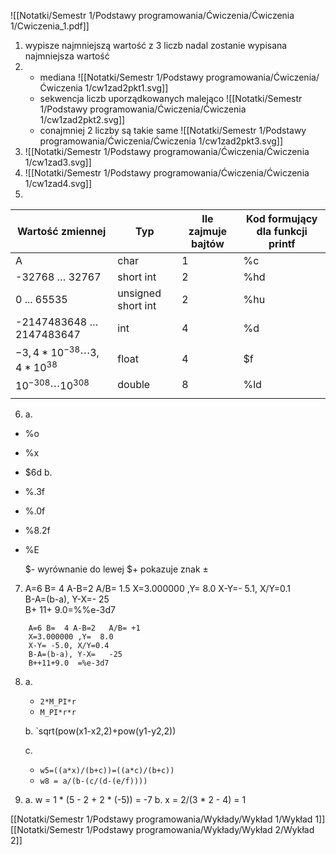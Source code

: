 ![[Notatki/Semestr 1/Podstawy programowania/Ćwiczenia/Ćwiczenia 1/Cwiczenia_1.pdf]]
1. wypisze najmniejszą wartość z 3 liczb
   nadal zostanie wypisana najmniejsza wartość
2.  
   - mediana
     ![[Notatki/Semestr 1/Podstawy programowania/Ćwiczenia/Ćwiczenia 1/cw1zad2pkt1.svg]]
   - sekwencja liczb uporządkowanych malejąco
     ![[Notatki/Semestr 1/Podstawy programowania/Ćwiczenia/Ćwiczenia 1/cw1zad2pkt2.svg]]
   - conajmniej 2 liczby są takie same
     ![[Notatki/Semestr 1/Podstawy programowania/Ćwiczenia/Ćwiczenia 1/cw1zad2pkt3.svg]]
3. 
   ![[Notatki/Semestr 1/Podstawy programowania/Ćwiczenia/Ćwiczenia 1/cw1zad3.svg]]
4. 
   ![[Notatki/Semestr 1/Podstawy programowania/Ćwiczenia/Ćwiczenia 1/cw1zad4.svg]]
5. 
 | Wartość zmiennej                   | Typ                | Ile zajmuje bajtów | Kod formujący dla funkcji printf |
 | ---------------------------------- | ------------------ | ------------------ | -------------------------------- |
 | A                                  | char               | 1                  | %c                               |
 | -32768 … 32767                     | short int          | 2                  | %hd                              |
 | 0 ... 65535                        | unsigned short int | 2                  | %hu                              |
 | -2147483648 … 2147483647           | int                | 4                  | %d                               |
 | $-3,4*10^{-38} \cdots 3,4*10^{38}$ | float              | 4                  | $f                               |
 | $10^{-308} \cdots 10^{308}$        | double             | 8                  | %ld                              |
 |                                    |                    |                    |                                  |
6.  a.
   - %o
   - %x
   - $6d
     b.
   - %.3f
   - %.0f
   - %8.2f
   - %E
     
     $- wyrównanie do lewej
     $+ pokazuje znak $\pm$ 
7. 
   A=6 B=  4 A-B=2    A/B= 1.5
   X=3.000000 ,Y=   8.0
   X-Y=-   5.1, X/Y=0.1   
   B-A=(b-a), Y-X=-    25    
   B+ 11+   9.0=\%\%e-3d7
   
```
	A=6 B=  4 A-B=2   A/B= +1
	X=3.000000 ,Y=  8.0
	X-Y= -5.0, X/Y=0.4
	B-A=(b-a), Y-X=   -25
	B++11+9.0  =%e-3d7
```

8. 
   a.
   - `2*M_PI*r`
   - `M_PI*r*r`

   b. `sqrt(pow(x1-x2,2)+pow(y1-y2,2))

   c. 
   - `w5=((a*x)/(b+c))=((a*c)/(b+c))` 
   - `w8 = a/(b-(c/(d-(e/f))))`

9. 
   a. w = 1 * (5 - 2 + 2 * (-5)) = -7
   b. x = 2/(3 * 2 - 4) = 1


[[Notatki/Semestr 1/Podstawy programowania/Wykłady/Wykład 1/Wykład 1]]
[[Notatki/Semestr 1/Podstawy programowania/Wykłady/Wykład 2/Wykład 2]]